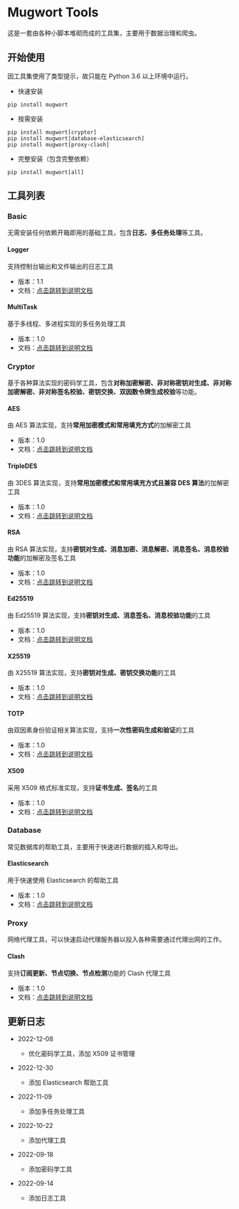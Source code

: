 # Mugwort Tools

这是一套由各种小脚本堆砌而成的工具集，主要用于数据治理和爬虫。

## 开始使用

因工具集使用了类型提示，故只能在 Python 3.6 以上环境中运行。

- 快速安装

```shell
pip install mugwort
```

- 按需安装

```shell
pip install mugwort[cryptor]
pip install mugwort[database-elasticsearch]
pip install mugwort[proxy-clash]
```

- 完整安装（包含完整依赖）

```shell
pip install mugwort[all]
```

## 工具列表

### Basic

无需安装任何依赖开箱即用的基础工具，包含**日志、多任务处理**等工具。

#### Logger

支持控制台输出和文件输出的日志工具

- 版本：1.1
- 文档：[点击跳转到说明文档](https://github.com/YongJie-Xie/MugwortTools/blob/main/docs/mugwort/basic/logger.md)

#### MultiTask

基于多线程、多进程实现的多任务处理工具

- 版本：1.0
- 文档：[点击跳转到说明文档](https://github.com/YongJie-Xie/MugwortTools/blob/main/docs/mugwort/basic/multitask.md)



### Cryptor

基于各种算法实现的密码学工具，包含**对称加密解密、非对称密钥对生成、非对称加密解密、非对称签名校验、密钥交换、双因数令牌生成校验**等功能。

#### AES

由 AES 算法实现，支持**常用加密模式和常用填充方式**的加解密工具

- 版本：1.0
- 文档：[点击跳转到说明文档](https://github.com/YongJie-Xie/MugwortTools/blob/main/docs/mugwort/tools/cryptor/aes_cryptor.md)

#### TripleDES

由 3DES 算法实现，支持**常用加密模式和常用填充方式且兼容 DES 算法**的加解密工具

- 版本：1.0
- 文档：[点击跳转到说明文档](https://github.com/YongJie-Xie/MugwortTools/blob/main/docs/mugwort/tools/cryptor/des_cryptor.md)

#### RSA

由 RSA 算法实现，支持**密钥对生成、消息加密、消息解密、消息签名、消息校验功能**的加解密及签名工具

- 版本：1.0
- 文档：[点击跳转到说明文档](https://github.com/YongJie-Xie/MugwortTools/blob/main/docs/mugwort/tools/cryptor/rsa_cryptor.md)

#### Ed25519

由 Ed25519 算法实现，支持**密钥对生成、消息签名、消息校验功能**的工具

- 版本：1.0
- 文档：[点击跳转到说明文档](https://github.com/YongJie-Xie/MugwortTools/blob/main/docs/mugwort/tools/cryptor/ed25519_cryptor.md)

#### X25519

由 X25519 算法实现，支持**密钥对生成、密钥交换功能**的工具

- 版本：1.0
- 文档：[点击跳转到说明文档](https://github.com/YongJie-Xie/MugwortTools/blob/main/docs/mugwort/tools/cryptor/x25519_cryptor.md)

#### TOTP

由双因素身份验证相关算法实现，支持**一次性密码生成和验证**的工具

- 版本：1.0
- 文档：[点击跳转到说明文档](https://github.com/YongJie-Xie/MugwortTools/blob/main/docs/mugwort/tools/cryptor/totp_cryptor.md)

#### X509

采用 X509 格式标准实现，支持**证书生成、签名**的工具

- 版本：1.0
- 文档：[点击跳转到说明文档](https://github.com/YongJie-Xie/MugwortTools/blob/main/docs/mugwort/tools/cryptor/x509_cryptor.md)



### Database

常见数据库的帮助工具，主要用于快速进行数据的插入和导出。

#### Elasticsearch

用于快速使用 Elasticsearch 的帮助工具

- 版本：1.0
- 文档：[点击跳转到说明文档](https://github.com/YongJie-Xie/MugwortTools/blob/main/docs/mugwort/tools/database/elasticsearch_helper.md)



### Proxy

网络代理工具，可以快速启动代理服务器以投入各种需要通过代理出网的工作。

#### Clash

支持**订阅更新、节点切换、节点检测**功能的 Clash 代理工具

- 版本：1.0
- 文档：[点击跳转到说明文档](https://github.com/YongJie-Xie/MugwortTools/blob/main/docs/mugwort/tools/proxy/clash_proxy.md)



## 更新日志

- 2022-12-08
    - 优化密码学工具，添加 X509 证书管理

- 2022-12-30
    - 添加 Elasticsearch 帮助工具

- 2022-11-09
    - 添加多任务处理工具

- 2022-10-22
    - 添加代理工具
- 2022-09-18
    - 添加密码学工具
- 2022-09-14
    - 添加日志工具

